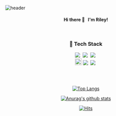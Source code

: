 ![header](https://capsule-render.vercel.app/api?type=slice&color=auto&height=190&text=Riley.K&animation=twinkling&fontAlign=85&fontAlignY=40&fontSize=65)

<div align=center>
  
#### Hi there 👋  &nbsp; I'm Riley!

</div>
<br>

<div align=center>
  
### 🚀 Tech Stack

</div>

<p align=center>
<img src="https://img.shields.io/badge/JavaScript-FFB13B?style=flat-square&logo=javascript&logoColor=black"/>&nbsp;
  <img src="https://img.shields.io/badge/TypeScript-007ACC?style=flat-square&logo=typescript&logoColor=white"/>&nbsp;
  <img src="https://img.shields.io/badge/Node.js-409E3C?style=flat-square&logo=node.js&logoColor=white"/>&nbsp;
  <br>
  <img src="https://img.shields.io/badge/nestjs-%23E0234E.svg?style=flat-square&logo=nestjs&logoColor=white" height=21/>
  <img src="https://img.shields.io/badge/MySQL-4579A1?style=flat-square&logo=mysql&logoColor=white"/>&nbsp;
  <img src="https://img.shields.io/badge/Amazon_AWS-232F3E?style=flat-square&logo=amazon-aws&logoColor=white"/>&nbsp;
</p>
<br>
<br>

<div align=center>
  
  [![Top Langs](https://github-readme-stats.vercel.app/api/top-langs/?username=riley909&layout=compact)](https://github.com/riley909/github-readme-stats)
  
  </div>

<div align=center>

[![Anurag's github stats](https://github-readme-stats.vercel.app/api?username=riley909&count_private=true&show_icons=true&theme=flag-india)](https://github.com/anuraghazra/github-readme-stats)

</div>

<div align=center>
  
[![Hits](https://hits.seeyoufarm.com/api/count/incr/badge.svg?url=https%3A%2F%2Fgithub.com%2Friley909%2Fhit-counter&count_bg=%23FFAFBD&title_bg=%239EDAFF&icon=github.svg&icon_color=%23FFFFFF&title=hits&edge_flat=false)](https://hits.seeyoufarm.com)

</div>

<!--
**riley909/riley909** is a ✨ _special_ ✨ repository because its `README.md` (this file) appears on your GitHub profile.

Here are some ideas to get you started:

- 🔭 I’m currently working on ...
- 🌱 I’m currently learning ...
- 👯 I’m looking to collaborate on ...
- 🤔 I’m looking for help with ...
- 💬 Ask me about ...
- 📫 How to reach me: ...
- 😄 Pronouns: ...
- ⚡ Fun fact: ...
-->
